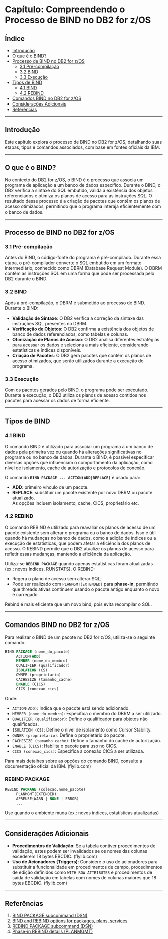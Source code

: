 # Capítulo: Compreendendo o Processo de BIND no DB2 for z/OS

## Índice

- [Introdução](#introdução)  
- [O que é o BIND?](#o-que-é-o-bind)  
- [Processo de BIND no DB2 for z/OS](#processo-de-bind-no-db2-for-zos)  
  - [3.1 Pré-compilação](#31-pré-compilação)  
  - [3.2 BIND](#32-bind)  
  - [3.3 Execução](#33-execução)  
- [Tipos de BIND](#tipos-de-bind)  
  - [4.1 BIND](#41-bind)  
  - [4.2 REBIND](#42-rebind)  
- [Comandos BIND no DB2 for z/OS](#comandos-bind-no-db2-for-zos)  
- [Considerações Adicionais](#considerações-adicionais)  
- [Referências](#referências)  

---

## Introdução

Este capítulo explora o processo de BIND no DB2 for z/OS, detalhando suas etapas, tipos e comandos associados, com base em fontes oficiais da IBM.

---

## O que é o BIND?

No contexto do DB2 for z/OS, o BIND é o processo que associa um programa de aplicação a um banco de dados específico. Durante o BIND, o DB2 verifica a sintaxe do SQL embutido, valida a existência dos objetos referenciados e otimiza os planos de acesso para as instruções SQL. O resultado desse processo é a criação de pacotes que contêm os planos de acesso otimizados, permitindo que o programa interaja eficientemente com o banco de dados.

---

## Processo de BIND no DB2 for z/OS

### 3.1 Pré-compilação

Antes do BIND, o código-fonte do programa é pré-compilado. Durante essa etapa, o pré-compilador converte o SQL embutido em um formato intermediário, conhecido como DBRM (Database Request Module). O DBRM contém as instruções SQL em uma forma que pode ser processada pelo DB2 durante o BIND.

### 3.2 BIND

Após a pré-compilação, o DBRM é submetido ao processo de BIND. Durante o BIND:

- **Validação de Sintaxe**: O DB2 verifica a correção da sintaxe das instruções SQL presentes no DBRM.  
- **Verificação de Objetos**: O DB2 confirma a existência dos objetos de banco de dados referenciados, como tabelas e colunas.  
- **Otimização de Planos de Acesso**: O DB2 analisa diferentes estratégias para acessar os dados e seleciona a mais eficiente, considerando estatísticas e índices disponíveis.  
- **Criação de Pacotes**: O DB2 gera pacotes que contêm os planos de acesso otimizados, que serão utilizados durante a execução do programa.

### 3.3 Execução

Com os pacotes gerados pelo BIND, o programa pode ser executado. Durante a execução, o DB2 utiliza os planos de acesso contidos nos pacotes para acessar os dados de forma eficiente.

---

## Tipos de BIND

### 4.1 BIND

O comando BIND é utilizado para associar um programa a um banco de dados pela primeira vez ou quando há alterações significativas no programa ou no banco de dados. Durante o BIND, é possível especificar diversas opções que influenciam o comportamento da aplicação, como nível de isolamento, cache de autorização e protocolos de conexão.

O comando **`BIND PACKAGE ... ACTION(ADD|REPLACE)`** é usado para:  
- **ADD**: primeiro vínculo de um pacote.  
- **REPLACE**: substituir um pacote existente por novo DBRM ou pacote atualizado.  
As opções incluem isolamento, cache, CICS, proprietário etc.

### 4.2 REBIND

O comando REBIND é utilizado para reavaliar os planos de acesso de um pacote existente sem alterar o programa ou o banco de dados. Isso é útil quando há mudanças no banco de dados, como a adição de índices ou a execução de estatísticas, que podem afetar a eficiência dos planos de acesso. O REBIND permite que o DB2 atualize os planos de acesso para refletir essas mudanças, mantendo a eficiência da aplicação.

Utiliza-se **`REBIND PACKAGE`** quando apenas estatísticas foram atualizadas (ex.: novos índices, RUNSTATS). O REBIND:

- Regera o plano de acesso sem alterar SQL;
- Pode ser realizado com `PLANMGMT(EXTENDED)` para **phase-in**, permitindo que threads ativas continuem usando o pacote antigo enquanto o novo é carregado 

Rebind é mais eficiente que um novo bind, pois evita recompilar o SQL.

---

## Comandos BIND no DB2 for z/OS

Para realizar o BIND de um pacote no DB2 for z/OS, utiliza-se o seguinte comando:

```sql
BIND PACKAGE (nome_do_pacote)
     ACTION(ADD)
     MEMBER (nome_do_membro)
     QUALIFIER (qualificador)
     ISOLATION (CS)
     OWNER (proprietario)
     CACHESIZE (tamanho_cache)
     ENABLE (CICS)
     CICS (conexao_cics)
```

Onde:

- `ACTION(ADD)`: Indica que o pacote está sendo adicionado.  
- `MEMBER (nome_do_membro)`: Especifica o membro do DBRM a ser utilizado.  
- `QUALIFIER (qualificador)`: Define o qualificador para objetos não qualificados.  
- `ISOLATION (CS)`: Define o nível de isolamento como Cursor Stability.  
- `OWNER (proprietario)`: Define o proprietário do pacote.  
- `CACHESIZE (tamanho_cache)`: Define o tamanho do cache de autorização.  
- `ENABLE (CICS)`: Habilita o pacote para uso no CICS.  
- `CICS (conexao_cics)`: Especifica a conexão CICS a ser utilizada.  

Para mais detalhes sobre as opções do comando BIND, consulte a documentação oficial da IBM. (flylib.com)

### REBIND PACKAGE

```sql
REBIND PACKAGE (colecao.nome_pacote)
     PLANMGMT(EXTENDED)
     APREUSE(WARN | NONE | ERROR)
     ...
```

Use quando o ambiente muda (ex.: novos índices, estatísticas atualizadas)


---

## Considerações Adicionais

- **Procedimentos de Validação**: Se a tabela contiver procedimentos de validação, estes podem ser invalidados se os nomes das colunas excederem 18 bytes EBCDIC. (flylib.com)  
- **Uso de Acionadores (Triggers)**: Considere o uso de acionadores para substituir a funcionalidade em procedimentos de campo, procedimentos de edição definidos como `WITH ROW ATTRIBUTES` e procedimentos de saída de validação em tabelas com nomes de colunas maiores que 18 bytes EBCDIC. (flylib.com)

---

## Referências

1. [BIND PACKAGE subcommand (DSN)](https://www.ibm.com/docs/en/db2-for-zos/12.0.0?topic=commands-bind-package-dsn)  
2. [BIND and REBIND options for packages, plans, services](https://www.ibm.com/docs/en/db2-for-zos/12.0.0?topic=commands-bind-rebind-options-packages-plans-services)  
3. [REBIND PACKAGE subcommand (DSN)](https://www.ibm.com/docs/en/db2-for-zos/12.0.0?topic=commands-rebind-package-dsn)  
4. [Phase-in REBIND details (PLANMGMT)](https://www.ibm.com/docs/en/db2-for-zos/12.0.0?topic=commands-rebind-package-dsn#phase-in)
